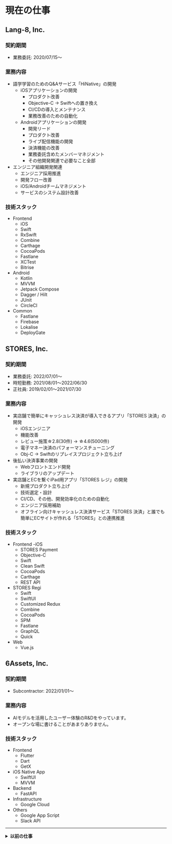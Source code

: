 # 現在の仕事

## **Lang-8, Inc.**

### 契約期間

- 業務委託: 2020/07/15〜

### 業務内容

- 語学学習のためのQ&Aサービス「HiNative」の開発
  - iOSアプリケーションの開発
    - プロダクト改善
    - Objective-C -> Swiftへの置き換え
    - CI/CDの導入とメンテナンス
    - 業務改善のための自動化
  - Androidアプリケーションの開発
    - 開発リード
    - プロダクト改善
    - ライブ配信機能の開発
    - 決済機能の改善
    - 業務委託含めたメンバーマネジメント
    - その他開発関連で必要なこと全部
- エンジニア組織開発関連
  - エンジニア採用推進
  - 開発フロー改善
  - iOS/Androidチームマネジメント
  - サービスのシステム設計改善

### 技術スタック

- Frontend
  - iOS
  - Swift
  - RxSwift
  - Combine
  - Carthage
  - CocoaPods
  - Fastlane
  - XCTest
  - Bitrise
- Android
  - Kotlin
  - MVVM
  - Jetpack Compose
  - Dagger / Hilt
  - JUnit
  - CircleCI
- Common
  - Fastlane
  - Firebase
  - Lokalise
  - DeployGate

## **STORES, Inc.**

### 契約期間

- 業務委託: 2022/07/01〜
- 時短勤務: 2021/08/01〜2022/06/30
- 正社員: 2019/02/01〜2021/07/30

### 業務内容

- 実店舗で簡単にキャッシュレス決済が導入できるアプリ「STORES 決済」の開発
  - iOSエンジニア
  - 機能改善
  - レビュー施策☆2.8(30件) -> ☆4.6(5000件)
  - 電子マネー決済のパフォーマンスチューニング
  - Obj-C -> Swiftのリプレイスプロジェクト立ち上げ
- 後払い決済事業の開発
  - Webフロントエンド開発
  - ライブラリのアップデート
- 実店舗とECを繋ぐiPad用アプリ「STORES レジ」の開発
  - 新規プロダクト立ち上げ
  - 技術選定・設計
  - CI/CD、その他、開発効率化のための自動化
  - エンジニア採用補助
  - オフライン向けキャッシュレス決済サービス「STORES 決済」と誰でも簡単にECサイトが作れる「STORES」との連携推進

### 技術スタック

- Frontend
  -iOS
  - STORES Payment
  - Objective-C
  - Swift
  - Clean Swift
  - CocoaPods
  - Carthage
  - REST API
- STORES Regi
  - Swift
  - SwiftUI
  - Customized Redux
  - Combine
  - CocoaPods
  - SPM
  - Fastlane
  - GraphQL
  - Quick
- Web
  - Vue.js

## **6Assets, Inc.**

### 契約期間

- Subcontractor: 2022/01/01〜

### 業務内容

- AIモデルを活用したユーザー体験のR&Dをやっています。
- オープンな場に書けることがあまりありません。

### 技術スタック

- Frontend
  - Flutter
  - Dart
  - GetX
- iOS Native App
  - SwiftUI
  - MVVM
- Backend
  - FastAPI
- Infrastructure
  - Google Cloud
- Others
  - Google App Script
  - Slack API

---

<details>
  <summary><strong>以前の仕事</strong></summary>

  <br>

  ## **WakuTech, Inc. / SOELU, Inc.**

  ### 契約期間

  - 正社員: 2016/09/01〜2019/01/31
  - 業務委託: 2016/05/15〜2016/08/31

  ### 業務内容

  - 海外向けの動画配信 x リアルタイムコミュニケーションサービスの開発
    - 海外向けのVODの動画配信・視聴機能を搭載したAndroid用アプリの開発
    - リアルタイムのスレッド型コミュニケーション機能を搭載
    - BPとのコミュニケーションや業務委託メンバーのマネジメントを含めた開発のリード
    - 開発に必要なこと全部
  - オンラインフィットネスサービスの開発
    - ブラウザやモバイルアプリを利用して先生と生徒が1対多でオンラインでフィットネスを受講できるサービスの立ち上げ・開発・運用
    - Webアプリケーションのフロントエンド、バックエンドの開発
    - 同サービスのiOS、Androidアプリの開発リード
    - カスタマーサポート
    - その他必要なこと全部

  ### 技術スタック

  - Frontend
    - iOS
      - Swift
    - Android
      - Java
      - Kotlin
    - Web
      - React
      - Redux
      - Styled Components
      - JavaScript
      - TypeScript
  - Backend
    - Ruby on Rails
  - Infrastructure
    - GCP
    - GKE
    - Kubernetes
  - Others
    - Fastlane
    - Firebase
    - Photoshop
    - Illustrator

  ## **YAZ CO.,LTD.**

  ### 契約期間

  - 正社員: 2015/04/01〜2016/08/31

  ### What I did

  - 様々なプロダクトを制作してきました。
  - 3つのiOSアプリの実装 x 3
    - 在庫管理アプリ
    - プロジェクションマッピングアプリ
    - カラオケリモコンアプリ
  - Androidアプリの実装 x 2
    - 作業の強制中断アラーム
    - Pepper（ソフトバンクのロボット）の操作用アプリ
  - 卓上型ロボットを用いた遠隔作業用システムの開発
    - Windows用デスクトップアプリの実装
    - BLEモジュール用ドライバの実装
    - デスクトップロボット制御のためのバックエンドシステムの実装

  ### 技術スタック

  - for iOS Apps
    - Swift
    - Objective-C
    - OpenGL ES 2.0
  - for Android Apps
    - Java
    - Kotlin
  - for Windows Apps
    - Java
    - C#
    - C++
  - for Pepper Apps
    - JavaScript
    - Python

</details>

